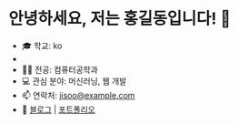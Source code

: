 # 안녕하세요, 저는 홍길동입니다! 👋

- 🎓 학교: ko
- 
- 🧑‍🎓 전공: 컴퓨터공학과
- 💻 관심 분야: 머신러닝, 웹 개발
- 📫 연락처: jisoo@example.com
- 🔗 [블로그](https://yourblog.com) | [포트폴리오](https://portfolio.com)
